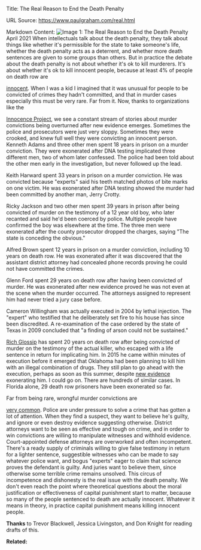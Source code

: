 Title: The Real Reason to End the Death Penalty

URL Source: https://www.paulgraham.com/real.html

Markdown Content:
![Image 1: The Real Reason to End the Death Penalty](https://s.turbifycdn.com/aah/paulgraham/the-real-reason-to-end-the-death-penalty-4.gif)April 2021
When intellectuals talk about the death penalty, they talk about things like whether it's permissible for the state to take someone's life, whether the death penalty acts as a deterrent, and whether more death sentences are given to some groups than others. But in practice the debate about the death penalty is not about whether it's ok to kill murderers. It's about whether it's ok to kill innocent people, because at least 4% of people on death row are

[innocent](https://www.pnas.org/content/111/20/7230).
When I was a kid I imagined that it was unusual for people to be convicted of crimes they hadn't committed, and that in murder cases especially this must be very rare. Far from it. Now, thanks to organizations like the

[Innocence Project](https://innocenceproject.org/all-cases), we see a constant stream of stories about murder convictions being overturned after new evidence emerges. Sometimes the police and prosecutors were just very sloppy. Sometimes they were crooked, and knew full well they were convicting an innocent person.
Kenneth Adams and three other men spent 18 years in prison on a murder conviction. They were exonerated after DNA testing implicated three different men, two of whom later confessed. The police had been told about the other men early in the investigation, but never followed up the lead.

Keith Harward spent 33 years in prison on a murder conviction. He was convicted because "experts" said his teeth matched photos of bite marks on one victim. He was exonerated after DNA testing showed the murder had been committed by another man, Jerry Crotty.

Ricky Jackson and two other men spent 39 years in prison after being convicted of murder on the testimony of a 12 year old boy, who later recanted and said he'd been coerced by police. Multiple people have confirmed the boy was elsewhere at the time. The three men were exonerated after the county prosecutor dropped the charges, saying "The state is conceding the obvious."

Alfred Brown spent 12 years in prison on a murder conviction, including 10 years on death row. He was exonerated after it was discovered that the assistant district attorney had concealed phone records proving he could not have committed the crimes.

Glenn Ford spent 29 years on death row after having been convicted of murder. He was exonerated after new evidence proved he was not even at the scene when the murder occurred. The attorneys assigned to represent him had never tried a jury case before.

Cameron Willingham was actually executed in 2004 by lethal injection. The "expert" who testified that he deliberately set fire to his house has since been discredited. A re-examination of the case ordered by the state of Texas in 2009 concluded that "a finding of arson could not be sustained."

[Rich Glossip](https://saverichardglossip.com/facts) has spent 20 years on death row after being convicted of murder on the testimony of the actual killer, who escaped with a life sentence in return for implicating him. In 2015 he came within minutes of execution before it emerged that Oklahoma had been planning to kill him with an illegal combination of drugs. They still plan to go ahead with the execution, perhaps as soon as this summer, despite [new evidence](https://www.usnews.com/news/best-states/oklahoma/articles/2020-10-14/attorney-for-oklahoma-death-row-inmate-claims-new-evidence) exonerating him.
I could go on. There are hundreds of similar cases. In Florida alone, 29 death row prisoners have been exonerated so far.

Far from being rare, wrongful murder convictions are

[very common](https://deathpenaltyinfo.org/policy-issues/innocence/description-of-innocence-cases). Police are under pressure to solve a crime that has gotten a lot of attention. When they find a suspect, they want to believe he's guilty, and ignore or even destroy evidence suggesting otherwise. District attorneys want to be seen as effective and tough on crime, and in order to win convictions are willing to manipulate witnesses and withhold evidence. Court-appointed defense attorneys are overworked and often incompetent. There's a ready supply of criminals willing to give false testimony in return for a lighter sentence, suggestible witnesses who can be made to say whatever police want, and bogus "experts" eager to claim that science proves the defendant is guilty. And juries want to believe them, since otherwise some terrible crime remains unsolved.
This circus of incompetence and dishonesty is the real issue with the death penalty. We don't even reach the point where theoretical questions about the moral justification or effectiveness of capital punishment start to matter, because so many of the people sentenced to death are actually innocent. Whatever it means in theory, in practice capital punishment means killing innocent people.

**Thanks** to Trevor Blackwell, Jessica Livingston, and Don Knight for reading drafts of this.

**Related:**

